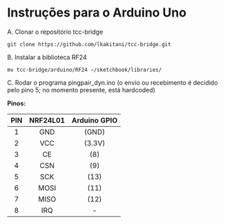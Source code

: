 # Instruções para o Arduino Uno

A. Clonar o repositório tcc-bridge

``
    git clone https://github.com/lkakitani/tcc-bridge.git
``

B. Instalar a biblioteca RF24

``
    mv tcc-bridge/arduino/RF24 ~/sketchbook/libraries/
``

C. Rodar o programa pingpair_dyn.ino (o envio ou recebimento é decidido pelo pino 5; no momento presente, está hardcoded)

**Pinos:**

| PIN | NRF24L01 | Arduino GPIO  |
|:---:|:--------:|:-------------:|
|  1  |   GND    |    (GND)      |
|  2  |   VCC    |    (3.3V)     |
|  3  |   CE     |    (8)        |
|  4  |   CSN    |    (9)        |
|  5  |   SCK    |    (13)       |
|  6  |   MOSI   |    (11)       |
|  7  |   MISO   |    (12)       |
|  8  |   IRQ    |      -        |


